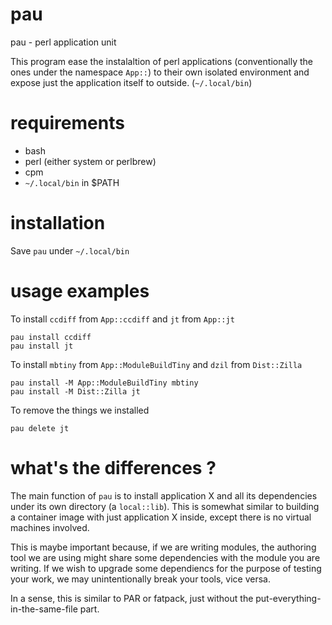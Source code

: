 # pau

pau - perl application unit

This program ease the instalaltion of perl applications
(conventionally the ones under the namespace `App::`) to their own
isolated environment and expose just the application itself to
outside. (`~/.local/bin`)

# requirements

- bash
- perl (either system or perlbrew)
- cpm
- `~/.local/bin` in $PATH

# installation

Save `pau` under `~/.local/bin`

# usage examples

To install `ccdiff` from `App::ccdiff` and `jt` from `App::jt`

    pau install ccdiff
    pau install jt

To install `mbtiny` from `App::ModuleBuildTiny` and `dzil` from `Dist::Zilla`

    pau install -M App::ModuleBuildTiny mbtiny
    pau install -M Dist::Zilla jt

To remove the things we installed

    pau delete jt

# what's the differences ?

The main function of `pau` is to install application X and all its
dependencies under its own directory (a `local::lib`). This is
somewhat similar to building a container image with just application X
inside, except there is no virtual machines involved.

This is maybe important because, if we are writing modules, the
authoring tool we are using might share some dependencies with the
module you are writing. If we wish to upgrade some dependiencs for
the purpose of testing your work, we may unintentionally break your
tools, vice versa.

In a sense, this is similar to PAR or fatpack, just without the
put-everything-in-the-same-file part.

